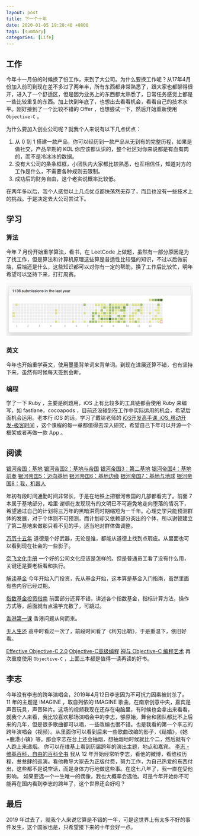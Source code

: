 ```yaml
---
layout: post
title: 下一个十年
date: 2020-01-05 19:28:40 +0800
tags: [summary]
categories: [Life]
---
```


## 工作
今年十一月份的时候换了份工作，来到了大公司。为什么要换工作呢？从17年4月份加入前司到现在差不多过了两年半，所有东西都非常熟悉了，跟大家也都聊得很开，进入了一个舒适区，但是因为业务上的东西都太熟悉了，日常任务感觉上都是一些比较重复的东西。加上快到年底了，也想出去看看机会，看看自己的技术水平。刚好接到了一个比较不错的 Offer ，也想尝试一下，然后开始重新使用 `Objective-C` 。

为什么要加入创业公司呢？就我个人来说有以下几点优点：
 1. 从 0 到 1 搭建一款产品，你可以经历到一款产品从无到有的完整历程，如果是做社交，产品早期的 KOL 你应该都认识的，整个社区对你来说都是有血有肉的，而不是冷冰冰的数据。
 2. 没有大公司的条条框框，小团队内大家都比较熟悉，也互相信任，知道对方的工作是什么，不需要各种规则去限制。
 3. 成功后的财务自由，这个老实说概率比较低。

在两年多以后，我个人感觉以上几点优点都快荡然无存了，而且也没有一些技术上的挑战。于是决定去大公司尝试下。

## 学习
### 算法
今年 7 月份开始重学算法，看书，在 LeetCode 上做题，虽然有一部分原因是为了找工作，但是算法和计算机原理这些算是普适性比较强的知识，不过以后做前端，后端还是什么，这些知识都可以对你有一定的帮助。换了工作后比较忙，明年希望可以坚持下来，打打周赛。

![64CA8083-11E0-4D47-A7D0-A9AA078EA589](/media/64CA8083-11E0-4D47-A7D0-A9AA078EA589.png)


### 英文
今年也开始重学英文，使用墨墨背单词来背单词。到现在进展还算不错，也有坚持下来，虽然有时候每天签到会断。

### 编程
学了一下  Ruby ，主要是刷题用，iOS 上有比较多的工具链都会使用 Ruby 来编写，如 fastlane，cocoapods ，目前还没碰到在工作中实际运用的机会，希望后面机会运用。老本行 iOS 的话，学习了戴铭老师的 [iOS开发高手课_iOS_移动开发-极客时间](https://time.geekbang.org/column/intro/161) ，这个课程的每一章都值得去深入研究，希望自己下年可以开源一个框架或者再做一款 App 。

## 阅读
[银河帝国：基地](https://book.douban.com/subject/7065521//)
[银河帝国2：基地与帝国](https://book.douban.com/subject/7065529/)
[银河帝国3：第二基地](https://book.douban.com/subject/10604915/)
[银河帝国4：基地前奏](https://book.douban.com/subject/11525217/)
[银河帝国5：迈向基地](https://book.douban.com/subject/11528306/)
[银河帝国6：基地边缘](https://book.douban.com/subject/11528307/)
[银河帝国7：基地与地球](https://book.douban.com/subject/11528308/)
[银河帝国8：我，机器人](https://book.douban.com/subject/20390695/)

年初有段时间通勤时间非常长，于是在地铁上把银河帝国的几部都看完了。前面 7 本属于基地部分，哈里·谢顿在发现现有的文明已不可避免地走向堕落的情况下，希望通过自己的计划将三万年的黑暗洪荒时期缩短为一千年。心理史学只能预测群体的发展，对于个体则不可预测，而计划却又依赖部分突出的个体，所以谢顿建立了第二基地来做那只看不见的手，适当地对群体做调整。

[万历十五年](https://book.douban.com/subject/1041482/)
道德是个好武器，无论是谁，都能从道德上找到点瑕疵。从里面也可以看到现在社会的一些影子。

[奈飞文化手册](https://book.douban.com/subject/30356081/)
一个好的公司文化应该是怎样的。但是普通员工看了没有什么用，关键还是要老板看和执行。

[解读基金](https://book.douban.com/subject/2051332/)
今年开始入门投资，先从基金开始，这本算是基金入门指南，虽然里面有些内容已经过期。

[指数基金投资指南](https://book.douban.com/subject/27204860/)
前面部分还算不错，讲述各个指数基金，指标计算方法，操作方式等，后面就有点滥竽充数了，可跳过。

[香港第一课](https://matters.news/@leungkaichihk/%E9%A6%99%E6%B8%AF%E7%AC%AC%E4%B8%80%E8%AA%B2-%E7%B0%A1%E4%BB%8B%E5%8F%8A%E7%9B%AE%E9%8C%84-zdpuB2J818r8yUSDeZ4vDARrnQ4ut3S2UYjALXHJ16jp25w4P)
香港问题从何而来。

[无人生还](https://book.douban.com/subject/24859822/)
高中时看过一次了，前段时间看了《利刃出鞘》，于是重温下，依旧好看。

[Effective Objective-C 2.0](https://book.douban.com/subject/25829244/)
[Objective-C高级编程](https://book.douban.com/subject/24720270/)
[禅与 Objective-C 编程艺术](https://github.com/objc-zen/objc-zen-book-cn)
再次重度使用 `Objective-C` ，上面三本都是值得一读再读的好书。

## 李志
今年没有李志的跨年演唱会，2019年4月12日李志因为不可抗力因素被封杀了。 
11 年的主题是 IMAGINE ，取自列侬的 IMAGINE 歌曲，在南京创意中央，嘉宾是 声音玩具，声音碎片。这场的视频我现在还存在电脑里，有时候也会拿出来看看，就我个人来看，我比较喜欢那场演唱会中的李志，够原始，舞台和团队都比不上后来的几年，但是很多歌曲都可以唱，一些改编也很不错。也是我看的第一个李志的跨年演唱会（视频）。从里面你可以看到后来一些歌曲改编的影子，《结婚》，《她+鹿港小镇》等。那会李志在台上还会抽烟，想抽烟地时候就比个二，然后就有个人跑上来递烟。
你可以在维基上看到历届跨年的演出主题，地点和嘉宾。
[李志 - 维基百科，自由的百科全书](https://zh.wikipedia.org/wiki/%E6%9D%8E%E5%BF%97)
我从 12 年开始经常听李志，看他的微博，看维权历程，叁叁肆的巡演。看他教导大家去为正版付费，努力工作，为自己热爱的东西付出，这些都不是说空话，而是身体力行地做这些事。在这七八年了，我一直在受他影响。
如果要选一个一生唯一的偶像，我也大概率会选他。可是今年开始你不可能再在国内看到李志的跨年了，这个世界还会好吗？

## 最后
2019 年过去了，就我个人来说它算是不错的一年，可是这世界上有太多不好的事件发生，这个国家也是，只希望接下来的十年会好一点。



